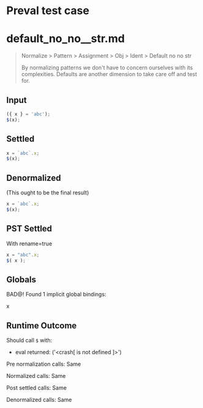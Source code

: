 # Preval test case

# default_no_no__str.md

> Normalize > Pattern > Assignment > Obj > Ident > Default no no  str
>
> By normalizing patterns we don't have to concern ourselves with its complexities. Defaults are another dimension to take care off and test for.

## Input

`````js filename=intro
({ x } = 'abc');
$(x);
`````


## Settled


`````js filename=intro
x = `abc`.x;
$(x);
`````


## Denormalized
(This ought to be the final result)

`````js filename=intro
x = `abc`.x;
$(x);
`````


## PST Settled
With rename=true

`````js filename=intro
x = "abc".x;
$( x );
`````


## Globals


BAD@! Found 1 implicit global bindings:

x


## Runtime Outcome


Should call `$` with:
 - eval returned: ('<crash[ <ref> is not defined ]>')

Pre normalization calls: Same

Normalized calls: Same

Post settled calls: Same

Denormalized calls: Same
